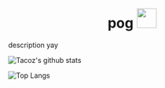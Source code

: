 <div align="center">
  <h1> pog <img src="https://media.tenor.com/images/ef1cfa38bfa0d9d01fa77d3166dfa9a9/tenor.gif" width="40px"></h2>
</div>

description yay

![Tacoz's github stats](https://github-readme-stats.vercel.app/api?username=nottacoz&count_private=true&include_all_commits=true&show_icons=true&theme=chartreuse-dark)

![Top Langs](https://github-readme-stats.vercel.app/api/top-langs/?username=nottacoz&layout=compact&theme=chartreuse-dark)

<!--
**NotTacoz/NotTacoz** is a ✨ _special_ ✨ repository because its `README.md` (this file) appears on your GitHub profile.

Here are some ideas to get you started:

- 🔭 I’m currently working on ...
- 🌱 I’m currently learning ...
- 👯 I’m looking to collaborate on ...
- 🤔 I’m looking for help with ...
- 💬 Ask me about ...
- 📫 How to reach me: ...
- 😄 Pronouns: ...
- ⚡ Fun fact: ...
-->
